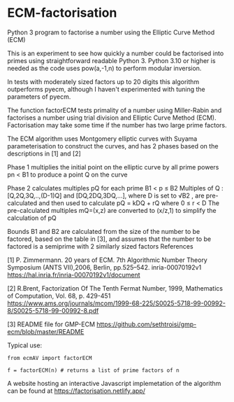 # ECM-factorisation
Python 3 program to factorise a number using the Elliptic Curve Method (ECM)

 This is an experiment to see how quickly a number could be factorised into primes using straightforward readable Python 3. Python 3.10 or higher is needed as the code uses pow(a,-1,n) to perform modular inversion.
 
 In tests with moderately sized factors up to 20 digits this algorithm outperforms pyecm, although I haven't experimented with tuning the parameters of pyecm.

The function factorECM tests primality of a number using Miller-Rabin and factorises a number using trial division and Elliptic Curve Method (ECM). Factorisation may take some time if the number has two large prime factors.


The ECM algorithm uses Montgomery elliptic curves with Suyama parameterisation to construct the curves, and has 2 phases based on the descriptions in [1] and [2]

Phase 1 multiplies the initial point on the elliptic curve by all prime powers pn < B1 to produce a point Q on the curve

Phase 2 calculates multiples pQ for each prime B1 < p ≤ B2
Multiples of Q : [Q,2Q,3Q,..,(D-1)Q] and [DQ,2DQ,3DQ,...], where D is set to √B2 , are pre-calculated and then used to calculate pQ = kDQ + rQ where 0 ≤ r < D
The pre-calculated multiples mQ=(x,z) are converted to (x/z,1) to simplify the calculation of pQ

Bounds B1 and B2 are calculated from the size of the number to be factored, based on the table in [3], and assumes that the number to be factored is a semiprime with 2 similarly sized factors
References

[1] P. Zimmermann. 20 years of ECM. 7th Algorithmic Number Theory Symposium (ANTS VII),2006, Berlin, pp.525–542. inria-00070192v1 https://hal.inria.fr/inria-00070192v1/document

[2] R.Brent, Factorization Of The Tenth Fermat Number, 1999, Mathematics of Computation, Vol. 68, p. 429-451 https://www.ams.org/journals/mcom/1999-68-225/S0025-5718-99-00992-8/S0025-5718-99-00992-8.pdf

[3] README file for GMP-ECM https://github.com/sethtroisi/gmp-ecm/blob/master/README

Typical use:

    from ecmAV import factorECM

    f = factorECM(n) # returns a list of prime factors of n

A website hosting an interactive Javascript implemetation of the algorithm can be found at https://factorisation.netlify.app/
